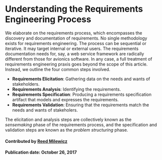 # Understanding the Requirements Engineering Process

We elaborate on the requirements process, which encompasses the discovery and documentation of requirements. No single methodology exists for requirements engineering. The process can be sequential or iterative. It may target internal or external users. The requirements documentation needs for, say, a web service framework are radically different from those for avionics software. In any case, a full treatment of requirements engineering praxis goes beyond the scope of this article. Instead, we outline the four common steps involved. 

- **Requirements Elicitation**: Gathering data on the needs and wants of stakeholders.
- **Requirements Analysis**: Identifying the requirements.
- **Requirements Specification**: Producing a requirements specification artifact that models and expresses the requirements.
- **Requirements Validation**: Ensuring that the requirements match the needs and wants of stakeholers.

The elicitation and analysis steps are collectively known as the *sensemaking* phase of the requirements process, and the specification and validation steps are known as the *problem structuring* phase.

#### Contributed by [Reed Milewicz](https://github.com/rmmilewi)

#### Publication date: October 26, 2017

<!---
Publish: yes
Categories: Planning
Topics: requirements
Tags: requirements, terminology
Level: 2
Prerequisites: WhatAreRequirements.md, HowToWriteARequirement.md
Aggregate: none

% LCM: Temporarily change to level 2, reconsider later for aggregate WhatIs content for requirements (and add whatis tag)
--->
